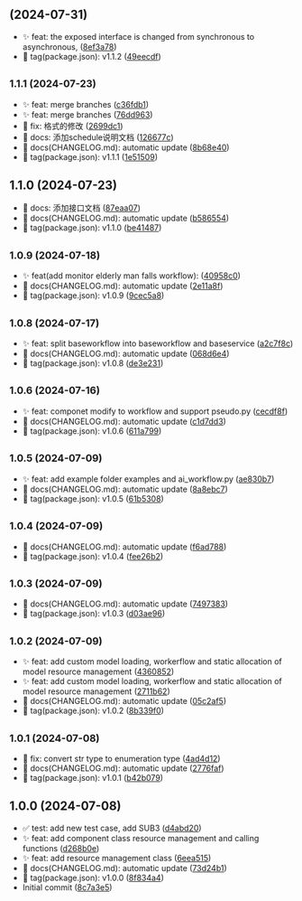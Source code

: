 ##  (2024-07-31)

* ✨ feat: the exposed interface is changed from synchronous to asynchronous, ([8ef3a78](https://github.com/BrainMatrix/Glia/commit/8ef3a78))
* 🔖 tag(package.json): v1.1.2 ([49eecdf](https://github.com/BrainMatrix/Glia/commit/49eecdf))



## <small>1.1.1 (2024-07-23)</small>

* ✨ feat: merge branches ([c36fdb1](https://github.com/BrainMatrix/Glia/commit/c36fdb1))
* ✨ feat: merge branches ([76dd963](https://github.com/BrainMatrix/Glia/commit/76dd963))
* 🐛 fix: 格式的修改 ([2699dc1](https://github.com/BrainMatrix/Glia/commit/2699dc1))
* 📝 docs: 添加schedule说明文档 ([126677c](https://github.com/BrainMatrix/Glia/commit/126677c))
* 📝 docs(CHANGELOG.md): automatic update ([8b68e40](https://github.com/BrainMatrix/Glia/commit/8b68e40))
* 🔖 tag(package.json): v1.1.1 ([1e51509](https://github.com/BrainMatrix/Glia/commit/1e51509))



## 1.1.0 (2024-07-23)

* 📝 docs: 添加接口文档 ([87eaa07](https://github.com/BrainMatrix/Glia/commit/87eaa07))
* 📝 docs(CHANGELOG.md): automatic update ([b586554](https://github.com/BrainMatrix/Glia/commit/b586554))
* 🔖 tag(package.json): v1.1.0 ([be41487](https://github.com/BrainMatrix/Glia/commit/be41487))



## <small>1.0.9 (2024-07-18)</small>

* ✨ feat(add monitor elderly man falls workflow): ([40958c0](https://github.com/BrainMatrix/Glia/commit/40958c0))
* 📝 docs(CHANGELOG.md): automatic update ([2e11a8f](https://github.com/BrainMatrix/Glia/commit/2e11a8f))
* 🔖 tag(package.json): v1.0.9 ([9cec5a8](https://github.com/BrainMatrix/Glia/commit/9cec5a8))



## <small>1.0.8 (2024-07-17)</small>

* ✨ feat: split baseworkflow into baseworkflow and baseservice ([a2c7f8c](https://github.com/BrainMatrix/Glia/commit/a2c7f8c))
* 📝 docs(CHANGELOG.md): automatic update ([068d6e4](https://github.com/BrainMatrix/Glia/commit/068d6e4))
* 🔖 tag(package.json): v1.0.8 ([de3e231](https://github.com/BrainMatrix/Glia/commit/de3e231))



## <small>1.0.6 (2024-07-16)</small>

* ✨ feat: componet modify to workflow and support pseudo.py ([cecdf8f](https://github.com/BrainMatrix/Glia/commit/cecdf8f))
* 📝 docs(CHANGELOG.md): automatic update ([c1d7dd3](https://github.com/BrainMatrix/Glia/commit/c1d7dd3))
* 🔖 tag(package.json): v1.0.6 ([611a799](https://github.com/BrainMatrix/Glia/commit/611a799))



## <small>1.0.5 (2024-07-09)</small>

* ✨ feat: add example folder examples and ai_workflow.py ([ae830b7](https://github.com/BrainMatrix/Glia/commit/ae830b7))
* 📝 docs(CHANGELOG.md): automatic update ([8a8ebc7](https://github.com/BrainMatrix/Glia/commit/8a8ebc7))
* 🔖 tag(package.json): v1.0.5 ([61b5308](https://github.com/BrainMatrix/Glia/commit/61b5308))



## <small>1.0.4 (2024-07-09)</small>

* 📝 docs(CHANGELOG.md): automatic update ([f6ad788](https://github.com/BrainMatrix/Glia/commit/f6ad788))
* 🔖 tag(package.json): v1.0.4 ([fee26b2](https://github.com/BrainMatrix/Glia/commit/fee26b2))



## <small>1.0.3 (2024-07-09)</small>

* 📝 docs(CHANGELOG.md): automatic update ([7497383](https://github.com/BrainMatrix/Glia/commit/7497383))
* 🔖 tag(package.json): v1.0.3 ([d03ae96](https://github.com/BrainMatrix/Glia/commit/d03ae96))



## <small>1.0.2 (2024-07-09)</small>

* ✨ feat: add custom model loading, workerflow and static allocation of model resource management ([4360852](https://github.com/BrainMatrix/Glia/commit/4360852))
* ✨ feat: add custom model loading, workerflow and static allocation of model resource management ([2711b62](https://github.com/BrainMatrix/Glia/commit/2711b62))
* 📝 docs(CHANGELOG.md): automatic update ([05c2af5](https://github.com/BrainMatrix/Glia/commit/05c2af5))
* 🔖 tag(package.json): v1.0.2 ([8b339f0](https://github.com/BrainMatrix/Glia/commit/8b339f0))



## <small>1.0.1 (2024-07-08)</small>

* 🐛 fix: convert str type to enumeration type ([4ad4d12](https://github.com/BrainMatrix/Glia/commit/4ad4d12))
* 📝 docs(CHANGELOG.md): automatic update ([2776faf](https://github.com/BrainMatrix/Glia/commit/2776faf))
* 🔖 tag(package.json): v1.0.1 ([b42b079](https://github.com/BrainMatrix/Glia/commit/b42b079))



## 1.0.0 (2024-07-08)

* ✅ test: add new test case, add SUB3 ([d4abd20](https://github.com/BrainMatrix/Glia/commit/d4abd20))
* ✨ feat: add component class resource management and calling functions ([d268b0e](https://github.com/BrainMatrix/Glia/commit/d268b0e))
* ✨ feat: add resource management class ([6eea515](https://github.com/BrainMatrix/Glia/commit/6eea515))
* 📝 docs(CHANGELOG.md): automatic update ([73d24b1](https://github.com/BrainMatrix/Glia/commit/73d24b1))
* 🔖 tag(package.json): v1.0.0 ([8f834a4](https://github.com/BrainMatrix/Glia/commit/8f834a4))
* Initial commit ([8c7a3e5](https://github.com/BrainMatrix/Glia/commit/8c7a3e5))



